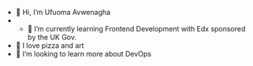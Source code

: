 - 👋 Hi, I’m Ufuoma Avwenagha
- - 🌱 I’m currently learning Frontend Development with Edx sponsored by the UK Gov.
- 👀 I love pizza and art
- 💞️ I’m looking to learn more about DevOps


<!---
animagine/animagine is a ✨ special ✨ repository because its `README.md` (this file) appears on your GitHub profile.
You can click the Preview link to take a look at your changes.
--->
